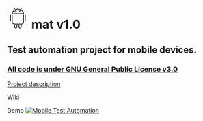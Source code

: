 # ![](images/android_50.png)  mat v1.0

## Test automation project for mobile devices.

### [All code is under GNU General Public License v3.0](LICENSE)

[Project description](docs/_README_mat.pdf)

[Wiki](https://github.com/danrusu/mobileAutomation/wiki)

Demo
[![Mobile Test Automation](https://img.youtube.com/vi/hGrD7zX4zn4/0.jpg)](https://youtu.be/hGrD7zX4zn4 "Mobile Test Automation Demo")
